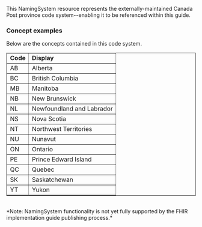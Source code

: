
This NamingSystem resource represents the externally-maintained Canada Post province code system--enabling it to be referenced within this guide. 
<br> 
<h3>Concept examples</h3> 
Below are the concepts contained in this code system.

<table border="1">
<tr><td><b>Code</b></td><td><b>Display</b></td></tr>
<tr><td>AB</td><td>Alberta</td></tr>
<tr><td>BC</td><td>British Columbia</td></tr>
<tr><td>MB</td><td>Manitoba</td></tr>
<tr><td>NB</td><td>New Brunswick</td></tr>
<tr><td>NL</td><td>Newfoundland and Labrador </td></tr>
<tr><td>NS</td><td>Nova Scotia</td></tr>
<tr><td>NT</td><td>Northwest Territories</td></tr>
<tr><td>NU</td><td>Nunavut</td></tr>
<tr><td>ON</td><td>Ontario</td></tr>
<tr><td>PE</td><td>Prince Edward Island</td></tr>
<tr><td>QC</td><td>Quebec</td></tr>
<tr><td>SK</td><td>Saskatchewan</td></tr>
<tr><td>YT</td><td>Yukon</td></tr>
</table>

<br>
*Note: NamingSystem functionality is not yet fully supported by the FHIR implementation guide publishing process.*

<br>